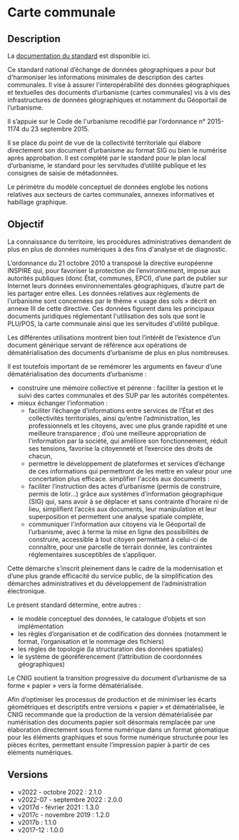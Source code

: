 <MenuSchema />

# Carte communale

## Description
La [documentation du standard](https://cnig.gouv.fr/IMG/pdf/230112_standard_cnig_cc_v2022-10.pdf) est disponible ici.

Ce standard national d’échange de données géographiques a pour but d'harmoniser les informations minimales de description des cartes communales. Il vise à assurer l'interopérabilité des données géographiques et textuelles des documents d’urbanisme (cartes communales) vis à vis des infrastructures de données géographiques et notamment du Géoportail de l’urbanisme.

Il s’appuie sur le Code de l'urbanisme recodifié par l’ordonnance n° 2015-1174 du 23 septembre 2015.

Il se place du point de vue de la collectivité territoriale qui élabore directement son document d’urbanisme au format SIG ou bien le numérise après approbation. Il est complété par le standard pour le plan local d’urbanisme, le standard pour les servitudes d’utilité publique et les consignes de saisie de métadonnées.

Le périmètre du modèle conceptuel de données englobe les notions relatives aux secteurs de cartes communales, annexes informatives et habillage graphique.

## Objectif
La connaissance du territoire, les procédures administratives demandent de plus en plus de données numériques à des fins d'analyse et de diagnostic.

L’ordonnance du 21 octobre 2010 a transposé la directive européenne INSPIRE qui, pour favoriser la protection de l’environnement, impose aux autorités publiques (donc État, communes, EPCI), d’une part de publier sur Internet leurs données environnementales géographiques, d’autre part de les partager entre elles. Les données relatives aux règlements de l'urbanisme sont concernées par le thème « usage des sols » décrit en annexe III de cette directive. Ces données figurent dans les principaux documents juridiques réglementant l'utilisation des sols que sont le PLU/POS, la carte communale ainsi que les servitudes d'utilité publique.

Les différentes utilisations montrent bien tout l’intérêt de l’existence d’un document générique servant de référence aux opérations de dématérialisation des documents d’urbanisme de plus en plus nombreuses.

Il est toutefois important de se remémorer les arguments en faveur d’une 
dématérialisation des documents d’urbanisme :
* construire une mémoire collective et pérenne : faciliter la gestion et le suivi des cartes communales et des SUP par les autorités compétentes.
* mieux échanger l'information :
   - faciliter l’échange d’informations entre services de l’État et des collectivités territoriales, ainsi qu’entre l’administration, les professionnels et les citoyens, avec une plus grande rapidité et une meilleure transparence ; d’où une meilleure appropriation de l’information par la société, qui améliore son fonctionnement, réduit ses tensions, favorise la citoyenneté et l’exercice des droits de chacun,
   - permettre le développement de plateformes et services d’échange de ces informations qui permettront de les mettre en valeur pour une concertation plus efficace.
simplifier l'accès aux documents :
   - faciliter l’instruction des actes d’urbanisme (permis de construire, permis de lotir...) grâce aux systèmes d’information géographique (SIG) qui, sans avoir à se déplacer et sans contrainte d’horaire ni de lieu, simplifient l’accès aux documents, leur manipulation et leur superposition et permettent une analyse spatiale complète,
   - communiquer l'information aux citoyens via le Géoportail de l’urbanisme, avec à terme la mise en ligne des possibilités de construire, accessible à tout citoyen permettant à celui-ci de connaître, pour une parcelle de terrain donnée, les contraintes réglementaires susceptibles de s’appliquer.

Cette démarche s’inscrit pleinement dans le cadre de la modernisation et d’une plus grande efficacité du service public, de la simplification des démarches administratives et du développement de l’administration électronique.

Le présent standard détermine, entre autres :
* le modèle conceptuel des données, le catalogue d’objets et son implémentation
* les règles d’organisation et de codification des données (notamment le format, l’organisation et le nommage des fichiers)
* les règles de topologie (la structuration des données spatiales)
* le système de géoréférencement (l’attribution de coordonnées géographiques)

Le CNIG soutient la transition progressive du document d’urbanisme de sa forme « papier » vers la forme dématérialisée.

Afin d’optimiser les processus de production et de minimiser les écarts géométriques et descriptifs entre versions « papier » et dématérialisée, le CNIG recommande que la production de la version dématérialisée par numérisation des documents papier soit désormais remplacée par une élaboration directement sous forme numérique dans un format géomatique pour les éléments graphiques et sous forme numérique structurée pour les pièces écrites, permettant ensuite l’impression papier à partir de ces éléments numériques.

## Versions
- v2022 - octobre 2022 : 2.1.0
- v2022-07 - septembre 2022 : 2.0.0
- v2017d - février 2021 : 1.3.0
- v2017c - novembre 2019 : 1.2.0
- v2017b : 1.1.0
- v2017-12 : 1.0.0
